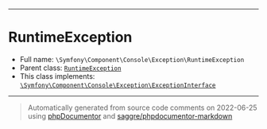 ***

# RuntimeException





* Full name: `\Symfony\Component\Console\Exception\RuntimeException`
* Parent class: [`RuntimeException`](../../../../RuntimeException.md)
* This class implements:
[`\Symfony\Component\Console\Exception\ExceptionInterface`](./ExceptionInterface.md)






***
> Automatically generated from source code comments on 2022-06-25 using [phpDocumentor](http://www.phpdoc.org/) and [saggre/phpdocumentor-markdown](https://github.com/Saggre/phpDocumentor-markdown)
